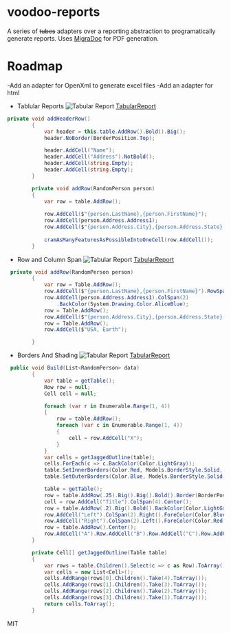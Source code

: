 # voodoo-reports

A series of ~~tubes~~ adapters over a reporting abstraction to programatically generate reports.  Uses [MigraDoc](http://www.pdfsharp.net) for PDF generation.

# Roadmap
-Add an adapter for OpenXml to generate excel files
-Add an adapter for html

  - Tablular Reports 
   ![Tabular Report](./Sampls/SimpleTabularReport.png "Tabular Report")
[TabularReport](./Sampls/SimpleTabularReport.pdf)
```cs
private void addHeaderRow()  
        {
            var header = this.table.AddRow().Bold().Big();
            header.NoBorder(BorderPosition.Top);

            header.AddCell("Name");
            header.AddCell("Address").NotBold();
            header.AddCell(string.Empty); 
            header.AddCell(string.Empty);
        }

        private void addRow(RandomPerson person)
        { 
            var row = table.AddRow();
            
            row.AddCell($"{person.LastName},{person.FirstName}");
            row.AddCell(person.Address.Address1);
            row.AddCell($"{person.Address.City},{person.Address.State} {person.Address.ZipCode}");
            
            cramAsManyFeaturesAsPossibleIntoOneCell(row.AddCell());
        }
```
 - Row and Column Span 
   ![Tabular Report](./Sampls/RowAndColumnSpanReport.png "Tabular Report")
[TabularReport](./Sampls/RowAndColumnSpanReport.pdf)
```cs
 private void addRow(RandomPerson person)
        {
            var row = Table.AddRow();
            row.AddCell($"{person.LastName},{person.FirstName}").RowSpan(3);
            row.AddCell(person.Address.Address1).ColSpan(2)
                .BackColor(System.Drawing.Color.AliceBlue);
            row = Table.AddRow();
            row.AddCell($"{person.Address.City},{person.Address.State} {person.Address.ZipCode}");
            row = Table.AddRow();
            row.AddCell($"USA, Earth");

        }
```

- Borders And Shading
   ![Tabular Report](./Sampls/BordersAndShadingReport.png "Tabular Report")
[TabularReport](./Sampls/BordersAndShadingReport.pdf)
```cs
 public void Build(List<RandomPerson> data)
        {
            var table = getTable();
            Row row = null;
            Cell cell = null;

            foreach (var r in Enumerable.Range(1, 4))
            {
                row = table.AddRow();
                foreach (var c in Enumerable.Range(1, 4))
                {
                    cell = row.AddCell("X");
                }
            }
            var cells = getJaggedOutline(table);
            cells.ForEach(c => c.BackColor(Color.LightGray));
            table.SetInnerBorders(Color.Red, Models.BorderStyle.Solid, cells);            
            table.SetOuterBorders(Color.Blue, Models.BorderStyle.Solid, cells);

            table = getTable();
            row = table.AddRow(.25).Big().Big().Bold().Border(BorderPosition.Bottom);
            cell = row.AddCell("Title").ColSpan(4).Center();
            row = table.AddRow(.2).Big().Bold().BackColor(Color.LightGray);
            row.AddCell("Left").ColSpan(2).Right().ForeColor(Color.Blue);
            row.AddCell("Right").ColSpan(2).Left().ForeColor(Color.Red);
            row = table.AddRow().Center();
            row.AddCell("A").Row.AddCell("B").Row.AddCell("C").Row.AddCell("D");
        }

        private Cell[] getJaggedOutline(Table table)
        {
            var rows = table.Children().Select(c => c as Row).ToArray();
            var cells = new List<Cell>();
            cells.AddRange(rows[0].Children().Take(4).ToArray());
            cells.AddRange(rows[1].Children().Take(3).ToArray());
            cells.AddRange(rows[2].Children().Take(2).ToArray());
            cells.AddRange(rows[3].Children().Take(1).ToArray());
            return cells.ToArray();
        }
```

  

MIT

